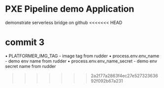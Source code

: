 # PXE Pipeline demo Application

demonstrate serverless bridge on github
<<<<<<< HEAD

commit 3
=======
 
 
• PLATFORMER_IMG_TAG  - image tag from rudder
• process.env.env_name - demo env name from rudder
• process.env.env_name_secret - demo env secret name from rudder
 
>>>>>>> 2a2f77a2863f4ec27e52732363692f092b67a231
